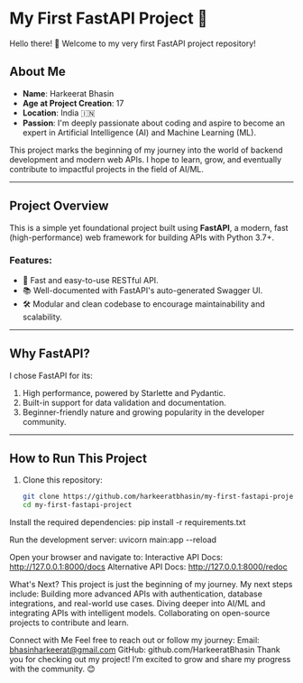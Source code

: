 # My First FastAPI Project 🚀

Hello there! 👋 Welcome to my very first FastAPI project repository!  

## About Me  
- **Name**: Harkeerat Bhasin  
- **Age at Project Creation**: 17  
- **Location**: India 🇮🇳  
- **Passion**: I'm deeply passionate about coding and aspire to become an expert in Artificial Intelligence (AI) and Machine Learning (ML).  

This project marks the beginning of my journey into the world of backend development and modern web APIs. I hope to learn, grow, and eventually contribute to impactful projects in the field of AI/ML.

---

## Project Overview  

This is a simple yet foundational project built using **FastAPI**, a modern, fast (high-performance) web framework for building APIs with Python 3.7+.

### Features:
- 🚀 Fast and easy-to-use RESTful API.
- 📚 Well-documented with FastAPI's auto-generated Swagger UI.
- 🛠️ Modular and clean codebase to encourage maintainability and scalability.

---

## Why FastAPI?  
I chose FastAPI for its:
1. High performance, powered by Starlette and Pydantic.
2. Built-in support for data validation and documentation.
3. Beginner-friendly nature and growing popularity in the developer community.

---

## How to Run This Project  

1. Clone this repository:
   ```bash
   git clone https://github.com/harkeeratbhasin/my-first-fastapi-project.git
   cd my-first-fastapi-project

Install the required dependencies:
pip install -r requirements.txt

Run the development server:
uvicorn main:app --reload

Open your browser and navigate to:
Interactive API Docs: http://127.0.0.1:8000/docs
Alternative API Docs: http://127.0.0.1:8000/redoc

What's Next?
This project is just the beginning of my journey. My next steps include:
Building more advanced APIs with authentication, database integrations, and real-world use cases.
Diving deeper into AI/ML and integrating APIs with intelligent models.
Collaborating on open-source projects to contribute and learn.

Connect with Me
Feel free to reach out or follow my journey:
Email: bhasinharkeerat@gmail.com
GitHub: github.com/HarkeeratBhasin
Thank you for checking out my project! I’m excited to grow and share my progress with the community. 😊
